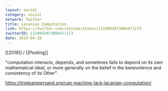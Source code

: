 ```yaml
---
layout: social
category: social
network: Twitter
title: Lacanian Computation
link: https://twitter.com/steinea/status/1119093973006471173
twitterID: 1119093973006471173
date: 2019-04-18
---
```


[[2019]] / [[Posting]]

"computation interacts, depends, and sometimes fails to depend on its own mathematical ideal, or more generally on the belief in the benevolence and consistency of its Other"

<https://tripleampersand.org/can-machine-lack-lacanian-computation/>
